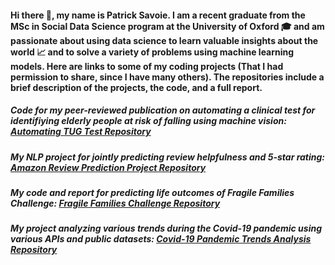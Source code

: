 #### Hi there 👋, my name is Patrick Savoie. I am a recent graduate from the MSc in Social Data Science program at the University of Oxford 🎓 and am passionate about using data science to learn valuable insights about the world 📈 and to solve a variety of problems using machine learning models. Here are links to some of my coding projects (That I had permission to share, since I have many others). The repositories include a brief description of the projects, the code, and a full report.

##### Code for my peer-reviewed publication on automating a clinical test for identifiying elderly people at risk of falling using machine vision: [Automating TUG Test Repository](https://github.com/plizeeee/Automation-of-Fall-Detection-Test-For-Elderly-People-Using-Machine-Vision)

##### My NLP project for jointly predicting review helpfulness and 5-star rating: [Amazon Review Prediction Project Repository](https://github.com/plizeeee/NLP-Amazon-Reviews-Project)

##### My code and report for predicting life outcomes of Fragile Families Challenge: [Fragile Families Challenge Repository](https://github.com/plizeeee/Fragile-Families-Challenge)

##### My project analyzing various trends during the Covid-19 pandemic using various APIs and public datasets: [Covid-19 Pandemic Trends Analysis Repository](https://github.com/plizeeee/Covid-19-Pandemic-Analysis)

<!--
**plizeeee/plizeeee** is a ✨ _special_ ✨ repository because its `README.md` (this file) appears on your GitHub profile.

Here are some ideas to get you started:
